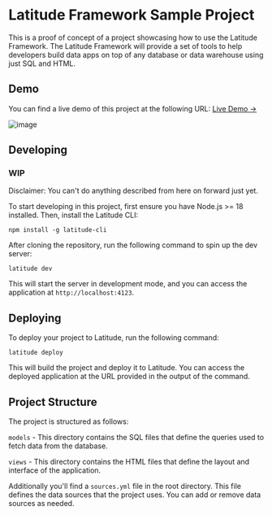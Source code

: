 # Latitude Framework Sample Project

This is a proof of concept of a project showcasing how to use the Latitude Framework. The Latitude Framework will provide a set of tools to help developers build data apps on top of any database or data warehouse using just SQL and HTML.

## Demo

You can find a live demo of this project at the following URL: [Live Demo →](https://latitude.so/app/share/b592cd31-1c22-40b1-bd6c-e440d98a0ac6)

![image](https://github.com/latitude-dev/latitude-sdk-sample/assets/5465249/371f8e34-dbe5-4684-b684-64022cb1b38b)

## Developing
### WIP ### 
Disclaimer: You can't do anything described from here on forward just yet.

To start developing in this project, first ensure you have Node.js >= 18 installed. Then, install the Latitude CLI:
```
npm install -g latitude-cli
```

After cloning the repository, run the following command to spin up the dev server:
```
latitude dev
```
This will start the server in development mode, and you can access the application at `http://localhost:4123`.

## Deploying

To deploy your project to Latitude, run the following command:
```
latitude deploy
```
This will build the project and deploy it to Latitude. You can access the deployed application at the URL provided in the output of the command.

## Project Structure

The project is structured as follows:

`models` - This directory contains the SQL files that define the queries used to fetch data from the database.

`views` - This directory contains the HTML files that define the layout and interface of the application.

Additionally you'll find a `sources.yml` file in the root directory. This file defines the data sources that the project uses. You can add or remove data sources as needed.
